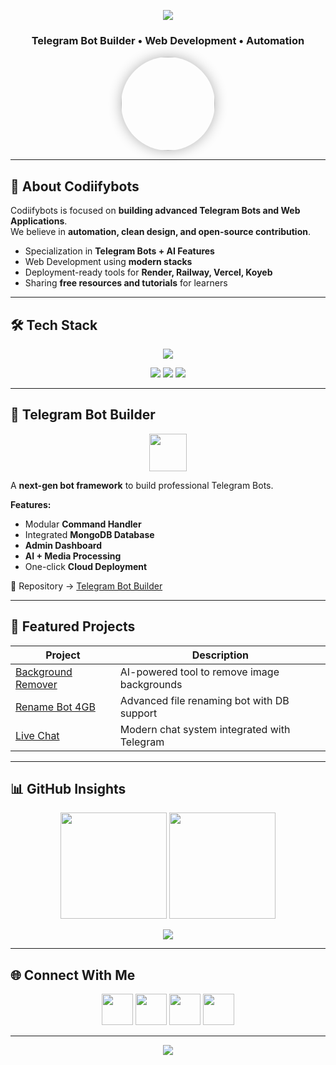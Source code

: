 <!-- Header Banner -->
<p align="center">
  <img src="https://capsule-render.vercel.app/api?type=waving&color=0:0066FF,100:00C2FF&height=200&section=header&text=Codiifybots&fontSize=50&fontColor=ffffff&animation=fadeIn&fontAlignY=38"/>
</p>

<h3 align="center">Telegram Bot Builder • Web Development • Automation</h3>

<p align="center">
  <img src="[https://github.com/Codiifybots.png](https://avatars.githubusercontent.com/u/233480841?v=4&size=64)" width="150" style="border-radius:50%; box-shadow:0px 0px 20px rgba(0,0,0,0.3)" />
</p>

---

## 🚀 About Codiifybots
Codiifybots is focused on **building advanced Telegram Bots and Web Applications**.  
We believe in **automation, clean design, and open-source contribution**.  

- Specialization in **Telegram Bots + AI Features**  
- Web Development using **modern stacks**  
- Deployment-ready tools for **Render, Railway, Vercel, Koyeb**  
- Sharing **free resources and tutorials** for learners  

---

## 🛠 Tech Stack
<p align="center">
  <img src="https://skillicons.dev/icons?i=html,css,js,php,mongodb,python" />
</p>

<p align="center">
  <img src="https://img.shields.io/badge/Code-Scalable-blue?style=for-the-badge&logo=visualstudiocode&logoColor=white"/>
  <img src="https://img.shields.io/badge/Deploy-Cloud%20Ready-green?style=for-the-badge&logo=vercel&logoColor=white"/>
  <img src="https://img.shields.io/badge/AI%20Integration-Enabled-orange?style=for-the-badge&logo=openai&logoColor=white"/>
</p>

---

## 🤖 Telegram Bot Builder
<p align="center">
  <img src="https://www.svgrepo.com/show/353655/telegram.svg" width="60"/>
</p>

A **next-gen bot framework** to build professional Telegram Bots.

**Features:**
- Modular **Command Handler**
- Integrated **MongoDB Database**
- **Admin Dashboard**
- **AI + Media Processing**
- One-click **Cloud Deployment**

📌 Repository → [Telegram Bot Builder](https://github.com/Codiifybots/telegram-bot-builder)

---

## 📂 Featured Projects
| Project | Description |
|---------|-------------|
| [Background Remover](https://github.com/Codiifybots/bg-remover) | AI-powered tool to remove image backgrounds |
| [Rename Bot 4GB](https://github.com/Codiifybots/rename-bot) | Advanced file renaming bot with DB support |
| [Live Chat](https://github.com/Codiifybots/live-chat) | Modern chat system integrated with Telegram |

---

## 📊 GitHub Insights
<p align="center">
  <img src="https://github-readme-stats.vercel.app/api?username=Codiifybots&show_icons=true&theme=tokyonight&hide_border=true" height="170px"/>
  <img src="https://github-readme-streak-stats.herokuapp.com?user=Codiifybots&theme=tokyonight&hide_border=true" height="170px"/>
</p>

<p align="center">
  <img src="https://github-readme-activity-graph.vercel.app/graph?username=Codiifybots&theme=react-dark&hide_border=true&area=true" />
</p>

---

## 🌐 Connect With Me
<p align="center">
  <a href="https://t.me/Codiifybots"><img src="https://skillicons.dev/icons?i=telegram" width="50"/></a>
  <a href="https://github.com/Codiifybots"><img src="https://skillicons.dev/icons?i=github" width="50"/></a>
  <a href="https://linkedin.com/in/Codiifybots"><img src="https://skillicons.dev/icons?i=linkedin" width="50"/></a>
  <a href="https://twitter.com/Codiifybots"><img src="https://skillicons.dev/icons?i=twitter" width="50"/></a>
</p>

---

<!-- Footer Banner -->
<p align="center">
  <img src="https://capsule-render.vercel.app/api?type=waving&color=0:00C2FF,100:0066FF&height=120&section=footer"/>
</p>
